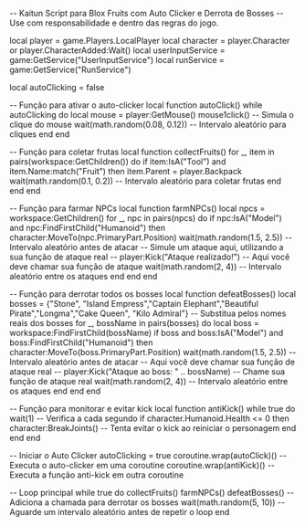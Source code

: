 -- Kaitun Script para Blox Fruits com Auto Clicker e Derrota de Bosses
-- Use com responsabilidade e dentro das regras do jogo.

local player = game.Players.LocalPlayer
local character = player.Character or player.CharacterAdded:Wait()
local userInputService = game:GetService("UserInputService")
local runService = game:GetService("RunService")

local autoClicking = false

-- Função para ativar o auto-clicker
local function autoClick()
    while autoClicking do
        local mouse = player:GetMouse()
        mouse1click() -- Simula o clique do mouse
        wait(math.random(0.08, 0.12)) -- Intervalo aleatório para cliques
    end
end

-- Função para coletar frutas
local function collectFruits()
    for _, item in pairs(workspace:GetChildren()) do
        if item:IsA("Tool") and item.Name:match("Fruit") then
            item.Parent = player.Backpack
            wait(math.random(0.1, 0.2)) -- Intervalo aleatório para coletar frutas
        end
    end
end

-- Função para farmar NPCs
local function farmNPCs()
    local npcs = workspace:GetChildren()
    for _, npc in pairs(npcs) do
        if npc:IsA("Model") and npc:FindFirstChild("Humanoid") then
            character:MoveTo(npc.PrimaryPart.Position)
            wait(math.random(1.5, 2.5)) -- Intervalo aleatório antes de atacar
            -- Simule um ataque aqui, utilizando a sua função de ataque real
            -- player:Kick("Ataque realizado!") -- Aqui você deve chamar sua função de ataque
            wait(math.random(2, 4)) -- Intervalo aleatório entre os ataques
        end
    end
end

-- Função para derrotar todos os bosses
local function defeatBosses()
    local bosses = {"Stone", "Island Empress","Captain Elephant","Beautiful Pirate","Longma","Cake Queen", "Kilo Admiral"} -- Substitua pelos nomes reais dos bosses
    for _, bossName in pairs(bosses) do
        local boss = workspace:FindFirstChild(bossName)
        if boss and boss:IsA("Model") and boss:FindFirstChild("Humanoid") then
            character:MoveTo(boss.PrimaryPart.Position)
            wait(math.random(1.5, 2.5)) -- Intervalo aleatório antes de atacar
            -- Aqui você deve chamar sua função de ataque real
            -- player:Kick("Ataque ao boss: " .. bossName) -- Chame sua função de ataque real
            wait(math.random(2, 4)) -- Intervalo aleatório entre os ataques
        end
    end
end

-- Função para monitorar e evitar kick
local function antiKick()
    while true do
        wait(1) -- Verifica a cada segundo
        if character.Humanoid.Health <= 0 then
            character:BreakJoints() -- Tenta evitar o kick ao reiniciar o personagem
        end
    end
end

-- Iniciar o Auto Clicker
autoClicking = true
coroutine.wrap(autoClick)() -- Executa o auto-clicker em uma coroutine
coroutine.wrap(antiKick)() -- Executa a função anti-kick em outra coroutine

-- Loop principal
while true do
    collectFruits()
    farmNPCs()
    defeatBosses() -- Adiciona a chamada para derrotar os bosses
    wait(math.random(5, 10)) -- Aguarde um intervalo aleatório antes de repetir o loop
end
